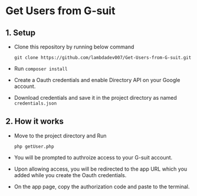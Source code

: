 # Get Users from G-suit

## 1. Setup
- Clone this repository by running below command
  
  `git clone https://github.com/lambdadev007/Get-Users-from-G-suit.git`
- Run `composer install`
- Create a Oauth credentials and enable Directory API on your Google account.
- Download credentials and save it in the project directory as named  `credentials.json`

## 2. How it works
- Move to the project directory and Run
  
  `php getUser.php`

- You will be prompted to authroize access to your G-suit account.
- Upon allowing access, you will be redirected to the app URL which you added while you create the Oauth credentials.
- On the app page, copy the authorization code and paste to the terminal.